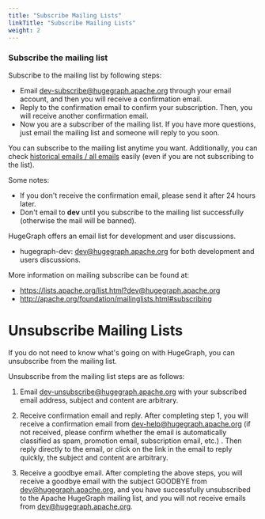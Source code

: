 ```yaml
---
title: "Subscribe Mailing Lists"
linkTitle: "Subscribe Mailing Lists"
weight: 2
---
```


### Subscribe the mailing list

Subscribe to the mailing list by following steps:
- Email [dev-subscribe@hugegraph.apache.org](mailto:dev-subscribe@hugegraph.apache.org) through your email account, and then you will receive a confirmation email.
- Reply to the confirmation email to confirm your subscription. Then, you will receive another confirmation email.
- Now you are a subscriber of the mailing list. If you have more questions, just email the mailing list and someone will reply to you soon.

You can subscribe to the mailing list anytime you want. Additionally, you can check [historical emails / all emails](https://lists.apache.org/list.html?dev@hugegraph.apache.org) easily (even if you are not subscribing to the list).

 Some notes:
 - If you don't receive the confirmation email, please send it after 24 hours later.
 - Don't email to **dev** until you subscribe to the mailing list successfully (otherwise the mail will be banned).

HugeGraph offers an email list for development and user discussions.
- hugegraph-dev: [dev@hugegraph.apache.org](mailto:dev@hugegraph.apache.org) for both development and users discussions.


More information on mailing subscribe can be found at:
- https://lists.apache.org/list.html?dev@hugegraph.apache.org
- http://apache.org/foundation/mailinglists.html#subscribing

# Unsubscribe Mailing Lists

If you do not need to know what's going on with HugeGraph, you can unsubscribe from the mailing list.

Unsubscribe from the mailing list steps are as follows:

1. Email dev-unsubscribe@hugegraph.apache.org with your subscribed email address, subject and content are arbitrary.

2. Receive confirmation email and reply. After completing step 1, you will receive a confirmation email from dev-help@hugegraph.apache.org (if not received, please confirm whether the email is automatically classified as spam, promotion email, subscription email, etc.) . Then reply directly to the email, or click on the link in the email to reply quickly, the subject and content are arbitrary.

3. Receive a goodbye email. After completing the above steps, you will receive a goodbye email with the subject GOODBYE from dev@hugegraph.apache.org, and you have successfully unsubscribed to the Apache HugeGraph mailing list, and you will not receive emails from dev@hugegraph.apache.org.

